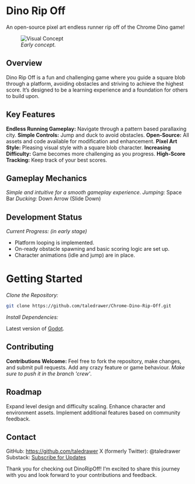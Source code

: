 # Dino Rip Off
An open-source pixel art endless runner rip off of the Chrome Dino game!

<figure>
  <img src="res://Assets/Sprites/conCept/earlyConcept.png" alt="Visual Concept">
  <figcaption style = "font-style: italic">Early concept.</figcaption>
</figure>

## Overview
Dino Rip Off is a fun and challenging game where you guide a square blob through a platform, avoiding obstacles and striving to achieve the highest score. It’s designed to be a learning experience and a foundation for others to build upon.

## Key Features
**Endless Running Gameplay:** Navigate through a pattern based parallaxing city.
**Simple Controls:** Jump and duck to avoid obstacles.
**Open-Source:** All assets and code available for modification and enhancement.
**Pixel Art Style:** Pleasing visual style with a square blob character.
**Increasing Difficulty:** Game becomes more challenging as you progress.
**High-Score Tracking:** Keep track of your best scores.

## Gameplay Mechanics
*Simple and intuitive for a smooth gameplay experience.*
*Jumping:* Space Bar
*Ducking:* Down Arrow (Slide Down)

## Development Status
*Current Progress:*
*(in early stage)*
- Platform looping is implemented.
- On-ready obstacle spawning and basic scoring logic are set up.
- Character animations (idle and jump) are in place.

# Getting Started
*Clone the Repository:*
```bash
git clone https://github.com/taledrawer/Chrome-Dino-Rip-Off.git
```
*Install Dependencies:*

Latest version of [Godot](https://godotengine.org/).

## Contributing
**Contributions Welcome:** Feel free to fork the repository, make changes, and submit pull requests. Add any crazy feature or game behaviour. *Make sure to push it in the branch 'crew'*.

## Roadmap
Expand level design and difficulty scaling.
Enhance character and environment assets.
Implement additional features based on community feedback.

## Contact
GitHub: https://github.com/taledrawer
X (formerly Twitter): @taledrawer
Substack: [Subscribe for Updates](https://taledrawer.substack.com)

Thank you for checking out DinoRipOff! I’m excited to share this journey with you and look forward to your contributions and feedback.